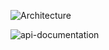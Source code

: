 ![Architecture](https://github.com/semih/northwind/blob/master/northwind.png)

![api-documentation](https://user-images.githubusercontent.com/2884010/124405054-2699e080-dd46-11eb-8281-859dc8f84b16.png)
